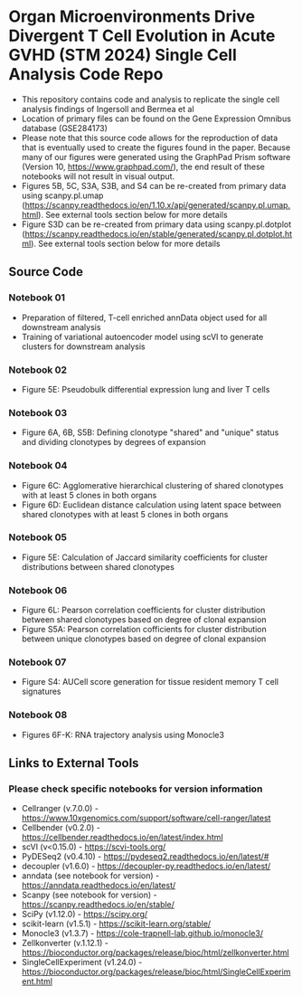 # Organ Microenvironments Drive Divergent T Cell Evolution in Acute GVHD (STM 2024) Single Cell Analysis Code Repo

* This repository contains code and analysis to replicate the single cell analysis findings of Ingersoll and Bermea et al
* Location of primary files can be found on the Gene Expression Omnibus database (GSE284173)
* Please note that this source code allows for the reproduction of data that is eventually used to create the figures found in the paper. Because many of our figures were generated using the GraphPad Prism software (Version 10, https://www.graphpad.com/), the end result of these notebooks will not result in visual output. 
* Figures 5B, 5C, S3A, S3B, and S4 can be re-created from primary data using scanpy.pl.umap (https://scanpy.readthedocs.io/en/1.10.x/api/generated/scanpy.pl.umap.html). See external tools section below for more details
* Figure S3D can be re-created from primary data using scanpy.pl.dotplot (https://scanpy.readthedocs.io/en/stable/generated/scanpy.pl.dotplot.html). See external tools section below for more details

## Source Code

### Notebook 01
* Preparation of filtered, T-cell enriched annData object used for all downstream analysis
* Training of variational autoencoder model using scVI to generate clusters for downstream analysis

### Notebook 02
* Figure 5E: Pseudobulk differential expression lung and liver T cells

### Notebook 03
* Figure 6A, 6B, S5B: Defining clonotype "shared" and "unique" status and dividing clonotypes by degrees of expansion

### Notebook 04
* Figure 6C: Agglomerative hierarchical clustering of shared clonotypes with at least 5 clones in both organs
* Figure 6D: Euclidean distance calculation using latent space between shared clonotypes with at least 5 clones in both organs

### Notebook 05
* Figure 5E: Calculation of Jaccard similarity coefficients for cluster distributions between shared clonotypes 

### Notebook 06
* Figure 6L: Pearson correlation coefficients for cluster distribution between shared clonotypes based on degree of clonal expansion
* Figure S5A: Pearson correlation cofficients for cluster distribution between unique clonotypes based on degree of clonal expansion

### Notebook 07
* Figure S4: AUCell score generation for tissue resident memory T cell signatures

### Notebook 08
* Figures 6F-K: RNA trajectory analysis using Monocle3

## Links to External Tools
### Please check specific notebooks for version information
* Cellranger (v.7.0.0) - https://www.10xgenomics.com/support/software/cell-ranger/latest
* Cellbender (v0.2.0) -  https://cellbender.readthedocs.io/en/latest/index.html 
* scVI (v<0.15.0) - https://scvi-tools.org/
* PyDESeq2 (v0.4.10) - https://pydeseq2.readthedocs.io/en/latest/# 
* decoupler (v1.6.0) - https://decoupler-py.readthedocs.io/en/latest/
* anndata (see notebook for version) - https://anndata.readthedocs.io/en/latest/
* Scanpy (see notebook for version) - https://scanpy.readthedocs.io/en/stable/
* SciPy (v1.12.0) - https://scipy.org/
* scikit-learn (v1.5.1) - https://scikit-learn.org/stable/
* Monocle3 (v1.3.7) - https://cole-trapnell-lab.github.io/monocle3/
* Zellkonverter (v.1.12.1) - https://bioconductor.org/packages/release/bioc/html/zellkonverter.html
* SingleCellExperiment (v1.24.0) - https://bioconductor.org/packages/release/bioc/html/SingleCellExperiment.html
